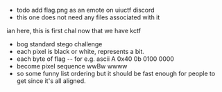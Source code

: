 * todo add flag.png as an emote on uiuctf discord
* this one does not need any files associated with it

ian here, this is first chal now that we have kctf

* bog standard stego challenge
* each pixel is black or white, represents a bit.
* each byte of flag -- for e.g. ascii A 0x40 0b 0100 0000
* become pixel sequence wwBw wwww
* so some funny list ordering but it should be fast enough for people to
 get since it's all aligned.
